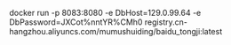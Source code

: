 docker run -p 8083:8080 -e DbHost=129.0.99.64 -e DbPassword=JXCot%nntYR%CMh0 registry.cn-hangzhou.aliyuncs.com/mumushuiding/baidu_tongji:latest